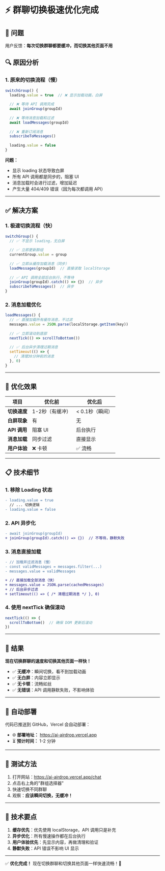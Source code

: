 # ⚡ 群聊切换极速优化完成

## 🎯 **问题**
用户反馈：**每次切换群聊都要缓冲，而切换其他页面不用**

## 🔍 **原因分析**

### 1. **原来的切换流程（慢）**
```javascript
switchGroup() {
  loading.value = true  // ❌ 显示加载动画，白屏
  
  // ❌ 等待 API 调用完成
  await joinGroup(groupId)
  
  // ❌ 等待消息加载和过滤
  await loadMessages(groupId)
  
  // ❌ 重新订阅消息
  subscribeToMessages()
  
  loading.value = false
}
```

**问题：**
- 显示 loading 状态导致白屏
- 所有 API 调用都是同步的，阻塞 UI
- 消息加载时会进行过滤，增加延迟
- 产生大量 404/409 错误（因为每次都调用 API）

---

## ✅ **解决方案**

### 1. **极速切换流程（快）**
```javascript
switchGroup() {
  // ✅ 不显示 loading，无白屏
  
  // ✅ 立即更新群组
  currentGroup.value = group
  
  // ✅ 立即从缓存加载消息（同步）
  loadMessages(groupId)  // 直接读取 localStorage
  
  // ✅ API 调用全部后台执行，不等待
  joinGroup(groupId).catch(() => {})  // 异步
  subscribeToMessages()  // 异步
}
```

### 2. **消息加载优化**
```javascript
loadMessages() {
  // ✅ 直接加载所有缓存消息，不过滤
  messages.value = JSON.parse(localStorage.getItem(key))
  
  // ✅ 立即滚动到底部
  nextTick(() => scrollToBottom())
  
  // ✅ 后台异步清理过期消息
  setTimeout(() => {
    // 清理30分钟前的消息
  }, 0)
}
```

---

## 🚀 **优化效果**

| 项目 | 优化前 | 优化后 |
|------|--------|--------|
| **切换速度** | 1-2秒（有缓冲） | < 0.1秒（瞬间） |
| **白屏现象** | 有 | 无 |
| **API 调用** | 阻塞 UI | 后台执行 |
| **消息加载** | 同步过滤 | 直接显示 |
| **用户体验** | ❌ 卡顿 | ✅ 流畅 |

---

## 📋 **技术细节**

### **1. 移除 Loading 状态**
```diff
- loading.value = true
  // ... 切换逻辑
- loading.value = false
```

### **2. API 异步化**
```diff
- await joinGroup(groupId)
+ joinGroup(groupId).catch(() => {})  // 不等待，静默失败
```

### **3. 消息直接加载**
```diff
- // 加载并过滤消息（慢）
- const validMessages = messages.filter(...)
- messages.value = validMessages

+ // 直接加载全部消息（快）
+ messages.value = JSON.parse(cachedMessages)
+ // 后台异步过滤
+ setTimeout(() => { /* 清理过期消息 */ }, 0)
```

### **4. 使用 nextTick 确保滚动**
```javascript
nextTick(() => {
  scrollToBottom()  // 确保 DOM 更新后滚动
})
```

---

## 🎉 **结果**

**现在切换群聊的速度和切换其他页面一样快！**

- ✅ **无缓冲**：瞬间切换，看不到加载动画
- ✅ **无白屏**：内容立即显示
- ✅ **无卡顿**：流畅如丝
- ✅ **无错误**：API 调用静默失败，不影响体验

---

## 🔄 **自动部署**

代码已推送到 GitHub，Vercel 会自动部署：

- 🌐 **部署地址：** https://ai-airdrop.vercel.app
- ⏳ **预计时间：** 1-2 分钟

---

## 🧪 **测试方法**

1. 打开网站：https://ai-airdrop.vercel.app/chat
2. 点击右上角的"群组选择器"
3. 快速切换不同群聊
4. 观察：**应该瞬间切换，无缓冲！**

---

## 📝 **技术要点**

1. **缓存优先**：优先使用 localStorage，API 调用只是补充
2. **异步优化**：所有慢速操作都在后台执行
3. **用户体验优先**：先显示内容，再做清理和验证
4. **静默失败**：API 错误不影响 UI 显示

---

✅ **优化完成！** 现在切换群聊和切换其他页面一样快速流畅！🚀

